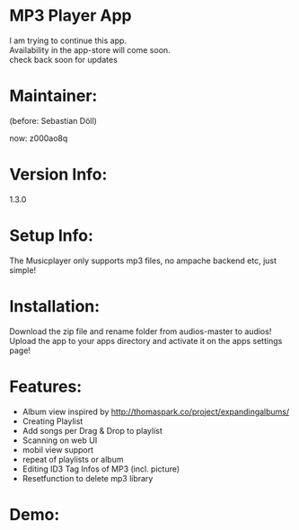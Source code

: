 MP3 Player App
=============

I am trying to continue this app.<br>
Availability in the app-store will come soon.<br>
check back soon for updates


Maintainer:
===========
(before: Sebastian Döll)

now: z000ao8q

Version Info:
============
1.3.0

Setup Info:
===========
The Musicplayer only supports mp3 files, no ampache backend etc, just simple!

Installation:
=============
Download the zip file and rename folder from audios-master to audios! Upload the app to your apps directory and activate it on the apps settings page!

Features:
=============
- Album view inspired by http://thomaspark.co/project/expandingalbums/ 
- Creating Playlist
- Add songs per Drag & Drop to playlist
- Scanning on web UI
- mobil view support
- repeat of playlists or album
- Editing ID3 Tag Infos of MP3 (incl. picture)
- Resetfunction to delete mp3 library

Demo:
=====

